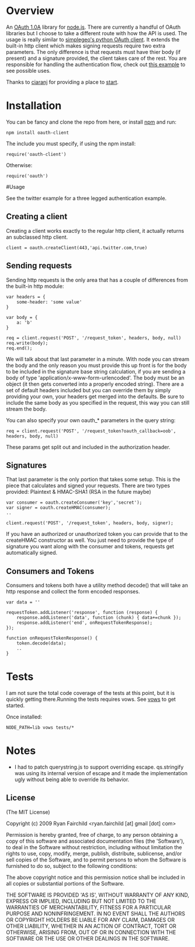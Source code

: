 
# Overview
An [OAuth 1.0A](http://oauth.net/core/1.0a/) library for [node.js](http://nodejs.org).  There are currently a handful of OAuth libraries but I choose to take a different route with how the API is used.  The usage is really similar to [simplegeo's python OAuth client](http://github.com/simplegeo/python-oauth2).  It extends the built-in http client which makes signing requests require two extra parameters.  The only difference is that requests must have thier body (if present) and a signature provided, the client takes care of the rest. You are responsible for handling the authentication flow, check out [this example](http://github.com/unscene/node-oauth/blob/master/examples/twitter.js) to see possible uses.

Thanks to [ciaranj](http://github.com/ciaranj/) for providing a place to 
[start](http://github.com/ciaranj/node-oauth).

# Installation
You can be fancy and clone the repo from here, or install [npm](http://github.com/isaacs/npm) and run:

	npm install oauth-client

The include you must specify, if using the npm install:

	require('oauth-client')

Otherwise:

	require('oauth')

#Usage

See the twitter example for a three legged authentication example.

## Creating a client
Creating a client works exactly to the regular http client, it actually returns an subclassed http client.

	client = oauth.createClient(443,'api.twitter.com,true)

## Sending requests
Sending http requests is the only area that has a couple of differences from the built-in http module:

	var headers = {
		some-header: 'some value' 
	}
	
	var body = {
		a: 'b'
	}
	
	req = client.request('POST', '/request_token', headers, body, null)
	req.write(body);
	req.end();

We will talk about that last parameter in a minute.  With node you can stream the body and the only reason you must provide this up front is for the body to be included in the signature base string calculation, if you are sending a body of type 'application/x-www-form-urlencoded'.  The body must be an object (it then gets converted into a properly encoded string).  There are a set of default headers included but you can override them by simply providing your own, your headers get merged into the defaults.  Be sure to include the same body as you specified in the request, this way you can still stream the body.

You can also specify your own oauth_* parameters in the query string:

	req = client.request('POST', '/request_token?oauth_callback=oob', headers, body, null)

These params get split out and included in the authorization header.	

## Signatures

That last parameter is the only portion that takes some setup.  This is the piece that calculates and signed your requests.  There are two types provided: Plaintext & HMAC-SHA1 (RSA in the future maybe)

	var consumer = oauth.createConsumer('key','secret');
	var signer = oauth.createHMAC(consumer);
	..
	
	client.request('POST', '/request_token', headers, body, signer);

If you have an authorized or unauthorized token you can provide that to the createHMAC constructor as well.
You just need to provide the type of signature you want along with the consumer and tokens, requests get automatically signed.

## Consumers and Tokens

Consumers and tokens both have a utility method decode() that will take an http response and collect the form encoded responses.

	var data = ''
	
	requestToken.addListener('response', function (response) {
		response.addListener('data', function (chunk) {	data+=chunk });
		response.addListener('end', onRequestTokenResponse);
	});

	function onRequestTokenResponse() {
		token.decode(data);
		..
	}

# Tests
I am not sure the total code coverage of the tests at this point, but it is quickly getting there.Running the tests requires vows.  See [vows](http://vowsjs.org/) to get started.

Once installed:

   `NODE_PATH=lib vows tests/*`

# Notes

* I had to patch querystring.js to support overriding escape.  qs.stringify was using its internal version of
escape and it made the implementation ugly without being able to override its behavior.


## License 

(The MIT License)

Copyright (c) 2009 Ryan Fairchild &lt;ryan.fairchild [at] gmail [dot] com&gt;

Permission is hereby granted, free of charge, to any person obtaining
a copy of this software and associated documentation files (the
'Software'), to deal in the Software without restriction, including
without limitation the rights to use, copy, modify, merge, publish,
distribute, sublicense, and/or sell copies of the Software, and to
permit persons to whom the Software is furnished to do so, subject to
the following conditions:

The above copyright notice and this permission notice shall be
included in all copies or substantial portions of the Software.

THE SOFTWARE IS PROVIDED 'AS IS', WITHOUT WARRANTY OF ANY KIND,
EXPRESS OR IMPLIED, INCLUDING BUT NOT LIMITED TO THE WARRANTIES OF
MERCHANTABILITY, FITNESS FOR A PARTICULAR PURPOSE AND NONINFRINGEMENT.
IN NO EVENT SHALL THE AUTHORS OR COPYRIGHT HOLDERS BE LIABLE FOR ANY
CLAIM, DAMAGES OR OTHER LIABILITY, WHETHER IN AN ACTION OF CONTRACT,
TORT OR OTHERWISE, ARISING FROM, OUT OF OR IN CONNECTION WITH THE
SOFTWARE OR THE USE OR OTHER DEALINGS IN THE SOFTWARE.